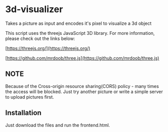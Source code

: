 # 3d-visualizer
Takes a picture as input and encodes it's pixel to visualize a 3d object

This script uses the threejs JavaScript 3D library.
For more information, please check out the links below:

[https://threejs.org/](https://threejs.org/)

[https://github.com/mrdoob/three.js](https://github.com/mrdoob/three.js)

## NOTE
Because of the Cross-origin resource sharing(CORS) policy - many times the access will be blocked. Just try another picture or write a simple server to upload pictures first.

## Installation
Just download the files and run the frontend.html.

